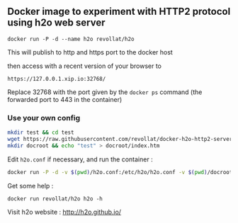 ## Docker image to experiment with HTTP2 protocol using h2o web server

    docker run -P -d --name h2o revollat/h2o

This will publish to http and https port to the docker host

then access with a recent version of your browser to 

    https://127.0.0.1.xip.io:32768/

Replace 32768 with the port given by the `docker ps` command (the forwarded port to 443 in the container)  

### Use your own config

```bash
mkdir test && cd test
wget https://raw.githubusercontent.com/revollat/docker-h2o-http2-server/master/conf/h2o.conf
mkdir docroot && echo "test" > docroot/index.htm
```

Edit `h2o.conf` if necessary, and run the container :

```bash
docker run -P -d -v $(pwd)/h2o.conf:/etc/h2o/h2o.conf -v $(pwd)/docroot:/var/www revollat/h2o
```

Get some help :

    docker run revollat/h2o h2o -h

Visit h2o website : http://h2o.github.io/

